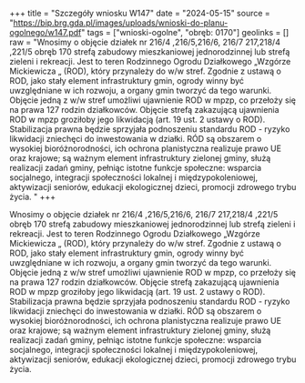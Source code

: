 +++
title = "Szczegóły wniosku W147"
date = "2024-05-15"
source = "https://bip.brg.gda.pl/images/uploads/wnioski-do-planu-ogolnego/w147.pdf"
tags = ["wnioski-ogolne", "obręb: 0170"]
geolinks = []
raw = "Wnosimy o objęcie działek nr 216/4 ,216/5,216/6, 216/7 217,218/4 ,221/5 obręb 170 strefą zabudowy mieszkaniowej jednorodzinnej lub strefą zieleni i rekreacji. Jest to teren Rodzinnego Ogrodu Działkowego „Wzgórze Mickiewicza „ (ROD), który przynależy do w/w stref. Zgodnie z ustawą o ROD, jako stały element infrastruktury gmin, ogrody winny być uwzględniane w ich rozwoju, a organy gmin tworzyć da tego warunki. Objęcie jedną z w/w stref umożliwi ujawnienie ROD w mpzp, co przełoży się na prawa 127 rodzin działkowców. Objęcie strefą zakazującą ujawnienia ROD w mpzp groziłoby jego likwidacją (art. 19 ust. 2 ustawy o ROD). Stabilizacja prawna będzie sprzyjała podnoszeniu standardu ROD - ryzyko likwidacji zniechęci do inwestowania w działki. RÓD są obszarem o wysokiej bioróżnorodności, ich ochrona planistyczna realizuje prawo UE oraz krajowe; są ważnym element infrastruktury zielonej gminy, służą realizacji zadań gminy, pełniąc istotne funkcje społeczne: wsparcia socjalnego, integracji społeczności lokalnej i międzypokoleniowej, aktywizacji seniorów, edukacji ekologicznej dzieci, promocji zdrowego trybu życia. "
+++

Wnosimy o objęcie działek nr 216/4 ,216/5,216/6, 216/7 217,218/4 ,221/5 obręb 170 strefą
zabudowy mieszkaniowej jednorodzinnej lub strefą zieleni i rekreacji. Jest to teren Rodzinnego Ogrodu
Działkowego „Wzgórze Mickiewicza „ (ROD), który przynależy do w/w stref. Zgodnie z ustawą o ROD, jako
stały element infrastruktury gmin, ogrody winny być uwzględniane w ich rozwoju, a organy gmin tworzyć da
tego warunki. Objęcie jedną z w/w stref umożliwi ujawnienie ROD w mpzp, co przełoży się na prawa 127
rodzin działkowców. Objęcie strefą zakazującą ujawnienia ROD w mpzp groziłoby jego likwidacją (art. 19 ust.
2 ustawy o ROD). Stabilizacja prawna będzie sprzyjała podnoszeniu standardu ROD - ryzyko likwidacji
zniechęci do inwestowania w działki. RÓD są obszarem o wysokiej bioróżnorodności, ich ochrona planistyczna
realizuje prawo UE oraz krajowe; są ważnym element infrastruktury zielonej gminy, służą realizacji zadań
gminy, pełniąc istotne funkcje społeczne: wsparcia socjalnego, integracji społeczności lokalnej i
międzypokoleniowej, aktywizacji seniorów, edukacji ekologicznej dzieci, promocji zdrowego trybu życia.



